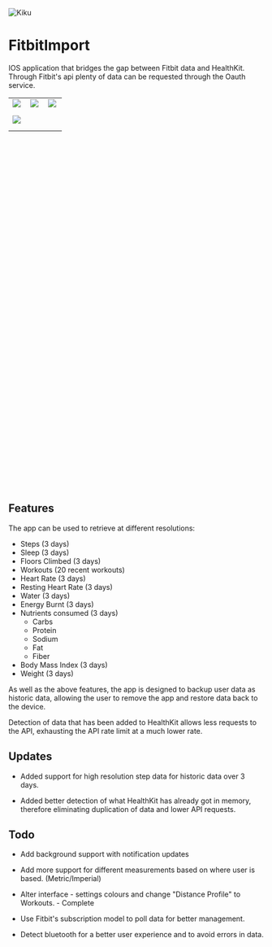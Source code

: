 ![Kiku](images/heart@0.75.png)

# FitbitImport

IOS application that bridges the gap between Fitbit data and HealthKit. Through Fitbit's api plenty of data can be requested through the Oauth service.

<div>
<table style="overflow:revert; border:none;">
 <tr><td><img align="left" src="images/home.png" style="float:left;margin-bottom:5px; padding-bottom:5px;"></td><td><img align="left" src="images/settings.png" style="float:left;margin-bottom:5px; padding-bottom:5px;"></td>

<td><img align="left" src="images/log.png" style="float:left;margin-bottom:5px; padding-bottom:5px;"></td></tr>

<tr><td><img align="left" src="images/route.png" style="float:left;margin-bottom:5px; padding-bottom:5px;"></td></tr>
 </table>
</div>
<div style="height:500px;margin-top:200px">
&nbsp;                             
</div>

## Features

 The app can be used to retrieve at different resolutions:

  * Steps (3 days)
  * Sleep (3 days)
  * Floors Climbed (3 days)
  * Workouts (20 recent workouts)
  * Heart Rate (3 days)
  * Resting Heart Rate (3 days)
  * Water (3 days)
  * Energy Burnt (3 days)
  * Nutrients consumed (3 days)
    * Carbs
    * Protein
    * Sodium
    * Fat
    * Fiber
  * Body Mass Index (3 days)
  * Weight (3 days)

  As well as the above features, the app is designed to backup user data as historic data, allowing the user to remove the app and restore data back to the device.

  Detection of data that has been added to HealthKit allows less requests to the API, exhausting the API rate limit at a much lower rate.

## Updates

  * Added support for high resolution step data for historic data over 3 days.

  * Added better detection of what HealthKit has already got in memory, therefore eliminating duplication of data and lower API requests.

## Todo

  * Add background support with notification updates

  * Add more support for different measurements based on where user is based. (Metric/Imperial)

  * Alter interface - settings colours and change "Distance Profile" to Workouts. - Complete

  * Use Fitbit's subscription model to poll data for better management.

  * Detect bluetooth for a better user experience and to avoid errors in data.
 </span>
